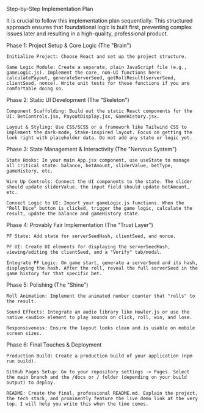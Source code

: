 Step-by-Step Implementation Plan

It is crucial to follow this implementation plan sequentially. This structured approach ensures that foundational logic is built first, preventing complex issues later and resulting in a high-quality, professional product.

Phase 1: Project Setup & Core Logic (The "Brain")

    Initialize Project: Choose React and set up the project structure.

    Game Logic Module: Create a separate, plain JavaScript file (e.g., gameLogic.js). Implement the core, non-UI functions here: calculatePayout, generateServerSeed, getRollResult(serverSeed, clientSeed, nonce). Write unit tests for these functions if you are comfortable doing so.

Phase 2: Static UI Development (The "Skeleton")

    Component Scaffolding: Build out the static React components for the UI: BetControls.jsx, PayoutDisplay.jsx, GameHistory.jsx.

    Layout & Styling: Use CSS/SCSS or a framework like Tailwind CSS to implement the dark-mode, Stake-inspired layout. Focus on getting the look right with placeholder data. Do not add any state or logic yet.

Phase 3: State Management & Interactivity (The "Nervous System")

    State Hooks: In your main App.jsx component, use useState to manage all critical state: balance, betAmount, sliderValue, betType, gameHistory, etc.

    Wire Up Controls: Connect the UI components to the state. The slider should update sliderValue, the input field should update betAmount, etc.

    Connect Logic to UI: Import your gameLogic.js functions. When the "Roll Dice" button is clicked, trigger the game logic, calculate the result, update the balance and gameHistory state.

Phase 4: Provably Fair Implementation (The "Trust Layer")

    PF State: Add state for serverSeedHash, clientSeed, and nonce.

    PF UI: Create UI elements for displaying the serverSeedHash, viewing/editing the clientSeed, and a "Verify" tab/modal.

    Integrate PF Logic: On game start, generate a serverSeed and its hash, displaying the hash. After the roll, reveal the full serverSeed in the game history for that specific bet.

Phase 5: Polishing (The "Shine")

    Roll Animation: Implement the animated number counter that "rolls" to the result.

    Sound Effects: Integrate an audio library like Howler.js or use the native <audio> element to play sounds on click, roll, win, and lose.

    Responsiveness: Ensure the layout looks clean and is usable on mobile screen sizes.

Phase 6: Final Touches & Deployment

    Production Build: Create a production build of your application (npm run build).

    GitHub Pages Setup: Go to your repository settings -> Pages. Select the main branch and the /docs or / folder (depending on your build output) to deploy.

    README: Create the final, professional README.md. Explain the project, the tech stack, and prominently feature the live demo link at the very top. I will help you write this when the time comes.
